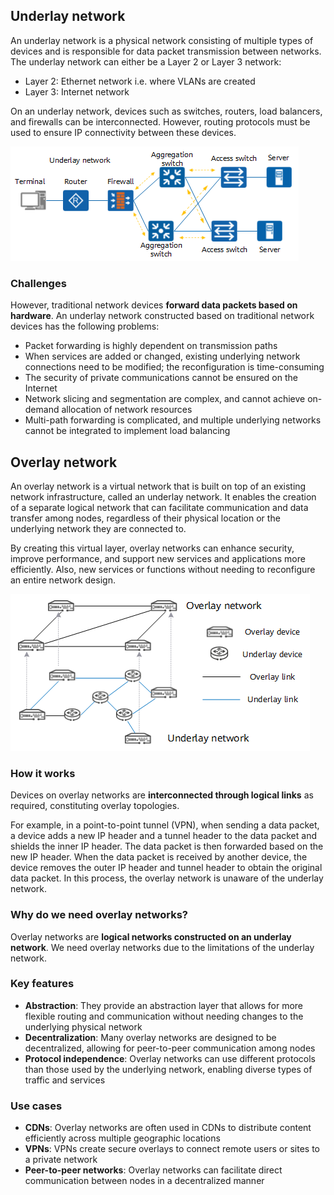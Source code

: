 ## Underlay network

An underlay network is a physical network consisting of multiple types of devices and is responsible for data packet transmission between networks. The underlay network can either be a Layer 2 or Layer 3 network:

- Layer 2: Ethernet network i.e. where VLANs are created
- Layer 3: Internet network

On an underlay network, devices such as switches, routers, load balancers, and firewalls can be interconnected. However, routing protocols must be used to ensure IP connectivity between these devices.

<img src="./assets/underlay-network.png">

### Challenges

However, traditional network devices **forward data packets based on hardware**. An underlay network constructed based on traditional network devices has the following problems:

- Packet forwarding is highly dependent on transmission paths
- When services are added or changed, existing underlying network connections need to be modified; the reconfiguration is time-consuming
- The security of private communications cannot be ensured on the Internet
- Network slicing and segmentation are complex, and cannot achieve on-demand allocation of network resources
- Multi-path forwarding is complicated, and multiple underlying networks cannot be integrated to implement load balancing

## Overlay network

An overlay network is a virtual network that is built on top of an existing network infrastructure, called an underlay network. It enables the creation of a separate logical network that can facilitate communication and data transfer among nodes, regardless of their physical location or the underlying network they are connected to.

By creating this virtual layer, overlay networks can enhance security, improve performance, and support new services and applications more efficiently. Also, new services or functions without needing to reconfigure an entire network design.

<img src="./assets/overlay-network.png">

### How it works

Devices on overlay networks are **interconnected through logical links** as required, constituting overlay topologies.

For example, in a point-to-point tunnel (VPN), when sending a data packet, a device adds a new IP header and a tunnel header to the data packet and shields the inner IP header. The data packet is then forwarded based on the new IP header. When the data packet is received by another device, the device removes the outer IP header and tunnel header to obtain the original data packet. In this process, the overlay network is unaware of the underlay network.

### Why do we need overlay networks?

Overlay networks are **logical networks constructed on an underlay network**. We need overlay networks due to the limitations of the underlay network.

### Key features

- **Abstraction**: They provide an abstraction layer that allows for more flexible routing and communication without needing changes to the underlying physical network
- **Decentralization**: Many overlay networks are designed to be decentralized, allowing for peer-to-peer communication among nodes
- **Protocol independence**: Overlay networks can use different protocols than those used by the underlying network, enabling diverse types of traffic and services

### Use cases

- **CDNs**: Overlay networks are often used in CDNs to distribute content efficiently across multiple geographic locations
- **VPNs**: VPNs create secure overlays to connect remote users or sites to a private network
- **Peer-to-peer networks**: Overlay networks can facilitate direct communication between nodes in a decentralized manner
